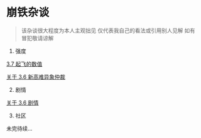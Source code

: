 # 崩铁杂谈

> 该杂谈很大程度为本人主观拙见 仅代表我自己的看法或引用别人见解 如有冒犯敬请谅解

1. 强度

[3.7 起飞的数值](hsr/3.md)

[关于 3.6 新高难异象仲裁](hsr/1.md)

2. 剧情

[关于 3.6 剧情](hsr/2.md)

3. 社区

未完待续...